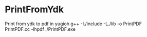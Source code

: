 # PrintFromYdk
Print from ydk to pdf in yugioh
g++ -I./include -L./lib -o PrintPDF PrintPDF.cc -lhpdf
./PrintPDF.exe